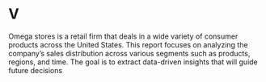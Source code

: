 # V
Omega stores is a retail firm that deals in a wide variety of consumer products across the United States. This report focuses on analyzing the company’s sales distribution across various segments such as products, regions, and time. The goal is to extract data-driven insights that will guide future decisions 
